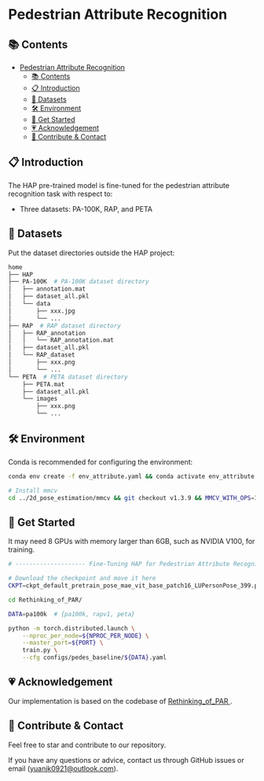 # Pedestrian Attribute Recognition

## 📚 Contents
- [Pedestrian Attribute Recognition](#pedestrian-attribute-recognition)
  - [📚 Contents](#-contents)
  - [📋 Introduction](#-introduction)
  - [📂 Datasets](#-datasets)
  - [🛠️ Environment](#️-environment)
  - [🚀 Get Started](#-get-started)
  - [💗 Acknowledgement](#-acknowledgement)
  - [🤝 Contribute \& Contact](#-contribute--contact)

## 📋 Introduction

The HAP pre-trained model is fine-tuned for the pedestrian attribute recognition task with respect to:

- Three datasets: PA-100K, RAP, and PETA

## 📂 Datasets

Put the dataset directories outside the HAP project:
```bash
home
├── HAP
├── PA-100K  # PA-100K dataset directory
│   ├── annotation.mat
│   ├── dataset_all.pkl
│   └── data
│       ├── xxx.jpg
│       └── ...
├── RAP  # RAP dataset directory
│   ├── RAP_annotation
│   │   └── RAP_annotation.mat
│   ├── dataset_all.pkl
│   └── RAP_dataset
│       ├── xxx.png
│       └── ...     
└── PETA  # PETA dataset directory
    ├── PETA.mat
    ├── dataset_all.pkl
    └── images
        ├── xxx.png
        └── ...
```

## 🛠️ Environment
Conda is recommended for configuring the environment:
```bash
conda env create -f env_attribute.yaml && conda activate env_attribute

# Install mmcv
cd ../2d_pose_estimation/mmcv && git checkout v1.3.9 && MMCV_WITH_OPS=1 && cd .. && python -m pip install -e mmcv
```

## 🚀 Get Started

It may need 8 GPUs with memory larger than 6GB, such as NVIDIA V100, for training.

```bash
# -------------------- Fine-Tuning HAP for Pedestrian Attribute Recognition --------------------

# Download the checkpoint and move it here
CKPT=ckpt_default_pretrain_pose_mae_vit_base_patch16_LUPersonPose_399.pth

cd Rethinking_of_PAR/

DATA=pa100k  # {pa100k, rapv1, peta}

python -m torch.distributed.launch \
    --nproc_per_node=${NPROC_PER_NODE} \
    --master_port=${PORT} \
    train.py \
    --cfg configs/pedes_baseline/${DATA}.yaml
```

## 💗 Acknowledgement

Our implementation is based on the codebase of [Rethinking_of_PAR
](https://github.com/valencebond/Rethinking_of_PAR).

## 🤝 Contribute & Contact

Feel free to star and contribute to our repository. 

If you have any questions or advice, contact us through GitHub issues or email (yuanjk0921@outlook.com).